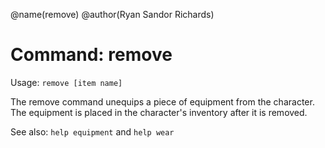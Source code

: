@name(remove)
@author(Ryan Sandor Richards)

# Command: remove
Usage: `remove [item name]`

The remove command unequips a piece of equipment from the character. The
equipment is placed in the character's inventory after it is removed.

See also: `help equipment` and `help wear`
